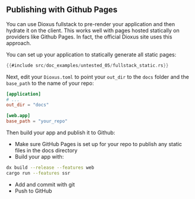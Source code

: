 ## Publishing with Github Pages

You can use Dioxus fullstack to pre-render your application and then hydrate it on the client. This works well with pages hosted statically on providers like Github Pages. In fact, the official Dioxus site uses this approach.

You can set up your application to statically generate all static pages:

```rust
{{#include src/doc_examples/untested_05/fullstack_static.rs}}
```

Next, edit your `Dioxus.toml` to point your `out_dir` to the `docs` folder and the `base_path` to the name of your repo:

```toml
[application]
# ...
out_dir = "docs"

[web.app]
base_path = "your_repo"
```

Then build your app and publish it to Github:

- Make sure GitHub Pages is set up for your repo to publish any static files in the docs directory
- Build your app with:
```sh
dx build --release --features web
cargo run --features ssr
```
- Add and commit with git
- Push to GitHub
